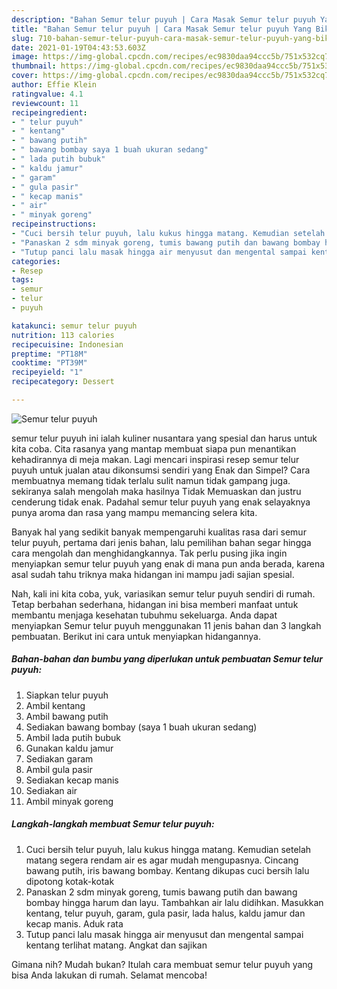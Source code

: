 ```yaml
---
description: "Bahan Semur telur puyuh | Cara Masak Semur telur puyuh Yang Bikin Ngiler"
title: "Bahan Semur telur puyuh | Cara Masak Semur telur puyuh Yang Bikin Ngiler"
slug: 710-bahan-semur-telur-puyuh-cara-masak-semur-telur-puyuh-yang-bikin-ngiler
date: 2021-01-19T04:43:53.603Z
image: https://img-global.cpcdn.com/recipes/ec9830daa94ccc5b/751x532cq70/semur-telur-puyuh-foto-resep-utama.jpg
thumbnail: https://img-global.cpcdn.com/recipes/ec9830daa94ccc5b/751x532cq70/semur-telur-puyuh-foto-resep-utama.jpg
cover: https://img-global.cpcdn.com/recipes/ec9830daa94ccc5b/751x532cq70/semur-telur-puyuh-foto-resep-utama.jpg
author: Effie Klein
ratingvalue: 4.1
reviewcount: 11
recipeingredient:
- " telur puyuh"
- " kentang"
- " bawang putih"
- " bawang bombay saya 1 buah ukuran sedang"
- " lada putih bubuk"
- " kaldu jamur"
- " garam"
- " gula pasir"
- " kecap manis"
- " air"
- " minyak goreng"
recipeinstructions:
- "Cuci bersih telur puyuh, lalu kukus hingga matang. Kemudian setelah matang segera rendam air es agar mudah mengupasnya. Cincang bawang putih, iris bawang bombay. Kentang dikupas cuci bersih lalu dipotong kotak-kotak"
- "Panaskan 2 sdm minyak goreng, tumis bawang putih dan bawang bombay hingga harum dan layu. Tambahkan air lalu didihkan. Masukkan kentang, telur puyuh, garam, gula pasir, lada halus, kaldu jamur dan kecap manis. Aduk rata"
- "Tutup panci lalu masak hingga air menyusut dan mengental sampai kentang terlihat matang. Angkat dan sajikan"
categories:
- Resep
tags:
- semur
- telur
- puyuh

katakunci: semur telur puyuh 
nutrition: 113 calories
recipecuisine: Indonesian
preptime: "PT18M"
cooktime: "PT39M"
recipeyield: "1"
recipecategory: Dessert

---
```



![Semur telur puyuh](https://img-global.cpcdn.com/recipes/ec9830daa94ccc5b/751x532cq70/semur-telur-puyuh-foto-resep-utama.jpg)


semur telur puyuh ini ialah kuliner nusantara yang spesial dan harus untuk kita coba. Cita rasanya yang mantap membuat siapa pun menantikan kehadirannya di meja makan.
Lagi mencari inspirasi resep semur telur puyuh untuk jualan atau dikonsumsi sendiri yang Enak dan Simpel? Cara membuatnya memang tidak terlalu sulit namun tidak gampang juga. sekiranya salah mengolah maka hasilnya Tidak Memuaskan dan justru cenderung tidak enak. Padahal semur telur puyuh yang enak selayaknya punya aroma dan rasa yang mampu memancing selera kita.



Banyak hal yang sedikit banyak mempengaruhi kualitas rasa dari semur telur puyuh, pertama dari jenis bahan, lalu pemilihan bahan segar hingga cara mengolah dan menghidangkannya. Tak perlu pusing jika ingin menyiapkan semur telur puyuh yang enak di mana pun anda berada, karena asal sudah tahu triknya maka hidangan ini mampu jadi sajian spesial.


Nah, kali ini kita coba, yuk, variasikan semur telur puyuh sendiri di rumah. Tetap berbahan sederhana, hidangan ini bisa memberi manfaat untuk membantu menjaga kesehatan tubuhmu sekeluarga. Anda dapat menyiapkan Semur telur puyuh menggunakan 11 jenis bahan dan 3 langkah pembuatan. Berikut ini cara untuk menyiapkan hidangannya.

<!--inarticleads1-->

##### Bahan-bahan dan bumbu yang diperlukan untuk pembuatan Semur telur puyuh:

1. Siapkan  telur puyuh
1. Ambil  kentang
1. Ambil  bawang putih
1. Sediakan  bawang bombay (saya 1 buah ukuran sedang)
1. Ambil  lada putih bubuk
1. Gunakan  kaldu jamur
1. Sediakan  garam
1. Ambil  gula pasir
1. Sediakan  kecap manis
1. Sediakan  air
1. Ambil  minyak goreng




<!--inarticleads2-->

##### Langkah-langkah membuat Semur telur puyuh:

1. Cuci bersih telur puyuh, lalu kukus hingga matang. Kemudian setelah matang segera rendam air es agar mudah mengupasnya. Cincang bawang putih, iris bawang bombay. Kentang dikupas cuci bersih lalu dipotong kotak-kotak
1. Panaskan 2 sdm minyak goreng, tumis bawang putih dan bawang bombay hingga harum dan layu. Tambahkan air lalu didihkan. Masukkan kentang, telur puyuh, garam, gula pasir, lada halus, kaldu jamur dan kecap manis. Aduk rata
1. Tutup panci lalu masak hingga air menyusut dan mengental sampai kentang terlihat matang. Angkat dan sajikan




Gimana nih? Mudah bukan? Itulah cara membuat semur telur puyuh yang bisa Anda lakukan di rumah. Selamat mencoba!
